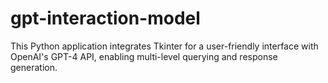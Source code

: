 # gpt-interaction-model
This Python application integrates Tkinter for a user-friendly interface with OpenAI's GPT-4 API, enabling multi-level querying and response generation.
